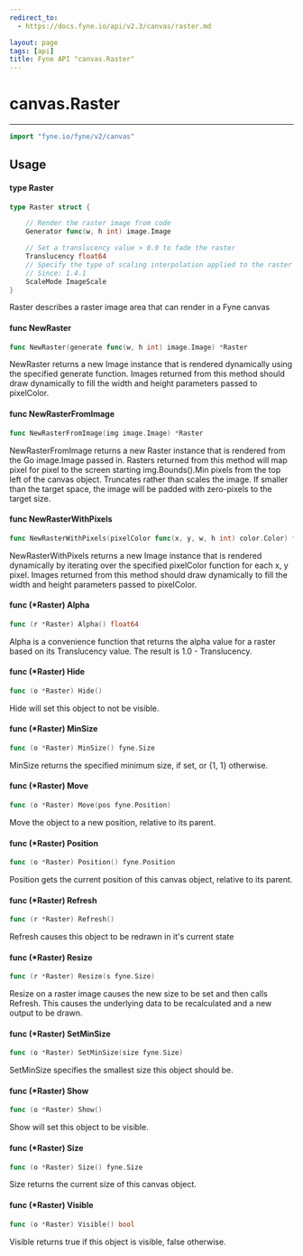 ```yaml
---
redirect_to:
  - https://docs.fyne.io/api/v2.3/canvas/raster.md

layout: page
tags: [api]
title: Fyne API "canvas.Raster"
---
```



# canvas.Raster
---
```go
import "fyne.io/fyne/v2/canvas"
```

## Usage

#### type Raster

```go
type Raster struct {

	// Render the raster image from code
	Generator func(w, h int) image.Image

	// Set a translucency value > 0.0 to fade the raster
	Translucency float64
	// Specify the type of scaling interpolation applied to the raster if it is not full-size
	// Since: 1.4.1
	ScaleMode ImageScale
}
```

Raster describes a raster image area that can render in a Fyne canvas

#### func  NewRaster

```go
func NewRaster(generate func(w, h int) image.Image) *Raster
```
NewRaster returns a new Image instance that is rendered dynamically using the specified generate function. Images returned from this method should draw dynamically to fill the width and height parameters passed to pixelColor.

#### func  NewRasterFromImage

```go
func NewRasterFromImage(img image.Image) *Raster
```
NewRasterFromImage returns a new Raster instance that is rendered from the Go image.Image passed in. Rasters returned from this method will map pixel for pixel to the screen starting img.Bounds().Min pixels from the top left of the canvas object. Truncates rather than scales the image. If smaller than the target space, the image will be padded with zero-pixels to the target size.

#### func  NewRasterWithPixels

```go
func NewRasterWithPixels(pixelColor func(x, y, w, h int) color.Color) *Raster
```
NewRasterWithPixels returns a new Image instance that is rendered dynamically by iterating over the specified pixelColor function for each x, y pixel. Images returned from this method should draw dynamically to fill the width and height parameters passed to pixelColor.

#### func (*Raster) Alpha

```go
func (r *Raster) Alpha() float64
```
Alpha is a convenience function that returns the alpha value for a raster based on its Translucency value. The result is 1.0 - Translucency.

#### func (*Raster) Hide

```go
func (o *Raster) Hide()
```
Hide will set this object to not be visible.

#### func (*Raster) MinSize

```go
func (o *Raster) MinSize() fyne.Size
```
MinSize returns the specified minimum size, if set, or {1, 1} otherwise.

#### func (*Raster) Move

```go
func (o *Raster) Move(pos fyne.Position)
```
Move the object to a new position, relative to its parent.

#### func (*Raster) Position

```go
func (o *Raster) Position() fyne.Position
```
Position gets the current position of this canvas object, relative to its parent.

#### func (*Raster) Refresh

```go
func (r *Raster) Refresh()
```
Refresh causes this object to be redrawn in it's current state

#### func (*Raster) Resize

```go
func (r *Raster) Resize(s fyne.Size)
```
Resize on a raster image causes the new size to be set and then calls Refresh. This causes the underlying data to be recalculated and a new output to be drawn.

#### func (*Raster) SetMinSize

```go
func (o *Raster) SetMinSize(size fyne.Size)
```
SetMinSize specifies the smallest size this object should be.

#### func (*Raster) Show

```go
func (o *Raster) Show()
```
Show will set this object to be visible.

#### func (*Raster) Size

```go
func (o *Raster) Size() fyne.Size
```
Size returns the current size of this canvas object.

#### func (*Raster) Visible

```go
func (o *Raster) Visible() bool
```
Visible returns true if this object is visible, false otherwise.
